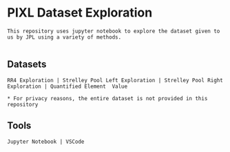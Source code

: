 # PIXL Dataset Exploration

```
This repository uses jupyter notebook to explore the dataset given to us by JPL using a variety of methods.


```

## Datasets
```
RR4 Exploration | Strelley Pool Left Exploration | Strelley Pool Right Exploration | Quantified Element  Value

* For privacy reasons, the entire dataset is not provided in this repository
```


## Tools
```
Jupyter Notebook | VSCode
```